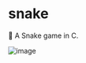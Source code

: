 # snake
🐍 A Snake game in C.

![image](https://github.com/zqodev/snake/assets/123120185/6fc7a996-459e-4951-b6f4-9423fd254d12)
